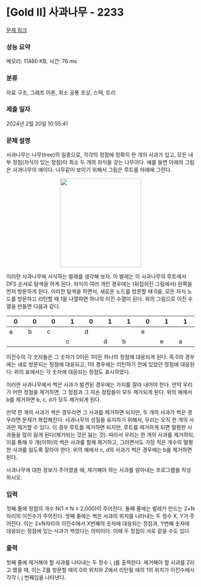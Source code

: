 # [Gold II] 사과나무 - 2233 

[문제 링크](https://www.acmicpc.net/problem/2233) 

### 성능 요약

메모리: 11460 KB, 시간: 76 ms

### 분류

자료 구조, 그래프 이론, 최소 공통 조상, 스택, 트리

### 제출 일자

2024년 2월 20일 10:55:41

### 문제 설명

<p>사과나무는 나무(tree)의 일종으로, 각각의 정점에 정확히 한 개의 사과가 있고, 모든 내부 정점(자식이 있는 정점)이 최소 두 개의 자식을 갖는 나무이다. 예를 들면 아래의 그림은 사과나무의 예이다. 나무같이 보이기 위해서 그림은 루트를 아래에 그린다.</p>

<p style="text-align: center;"><img alt="" src="https://www.acmicpc.net/JudgeOnline/upload/201008/at.PNG" style="height:237px; width:216px"></p>

<p>이러한 사과나무에 서식하는 벌레를 생각해 보자. 이 벌레는 이 사과나무의 루트에서 DFS 순서로 탐색을 하게 된다. 자식이 여러 개인 경우에는 (뒤집혀진 그림에서) 왼쪽을 먼저 방문하게 된다. 이러한 탐색을 하면서, 새로운 노드를 방문할 때 0을, 모든 자식 노드를 방문하고 리턴할 때 1을 나열하면 하나의 이진 수열이 된다. 위의 그림으로 이진 수열을 만들면 다음과 같다.</p>

<table class="table table-bordered table-center-30">
	<thead>
		<tr>
			<th style="width:3%;">0</th>
			<th style="width:3%;">0</th>
			<th style="width:3%;">0</th>
			<th style="width:3%;">1</th>
			<th style="width:3%;">0</th>
			<th style="width:3%;">1</th>
			<th style="width:3%;">1</th>
			<th style="width:3%;">0</th>
			<th style="width:3%;">1</th>
			<th style="width:3%;">1</th>
		</tr>
	</thead>
	<tbody>
		<tr>
			<td>a</td>
			<td>b</td>
			<td>c</td>
			<td> </td>
			<td>d</td>
			<td> </td>
			<td> </td>
			<td>e</td>
			<td> </td>
			<td> </td>
		</tr>
		<tr>
			<td> </td>
			<td> </td>
			<td> </td>
			<td>c</td>
			<td> </td>
			<td>d</td>
			<td>b</td>
			<td> </td>
			<td>e</td>
			<td>a</td>
		</tr>
	</tbody>
</table>

<p>이진수의 각 숫자들은 그 숫자가 0이든 1이든 하나의 정점에 대응되게 된다. 즉 0의 경우에는 새로 방문되는 정점에 대응되고, 1의 경우에는 리턴하기 전에 있었던 정점에 대응된다. 위의 표에서는 각 숫자에 대응되는 정점도 표시하였다.</p>

<p>이러한 사과나무에서 썩은 사과가 발견된 경우에는 가지를 잘라 내어야 한다. 만약 우리가 어떤 정점을 제거하면, 그 정점과 그 자손 정점들이 모두 제거되게 된다. 위의 예에서 b를 제거하면 b, c, d가 모두 제거되게 된다.</p>

<p>만약 한 개의 사과가 썩은 경우라면 그 사과를 제거하면 되지만, 두 개의 사과가 썩은 경우라면 문제가 복잡해진다. 사과나무의 성질을 유지하기 위해서, 우리는 오직 한 개의 사과만 제거할 수 있다. 이 경우 루트를 제거하면 되지만, 루트를 제거하게 되면 멀쩡한 사과들을 많이 잃게 된다(제거되는 것은 잃는 것). 따라서 우리는 한 개의 사과를 제거하되, 이를 통해 두 개(이하)의 썩은 사과를 함께 제거하고, 그러면서도 가장 적은 개수의 멀쩡한 사과를 잃도록 잘라야 한다. 위의 예에서 c, d의 사과가 썩은 경우에는 b를 제거하면 된다.</p>

<p>사과나무에 대한 정보가 주어졌을 때, 제거해야 하는 사과를 알아내는 프로그램을 작성하시오.</p>

### 입력 

 <p>첫째 줄에 정점의 개수 N(1 ≤ N ≤ 2,000)이 주어진다. 둘째 줄에는 벌레가 만드는 2×N자리의 이진수가 주어진다. 셋째 줄에는 썩은 사과의 위치를 나타내는 두 정수 X, Y가 주어진다. 이는 2×N자리의 이진수에서 X번째의 숫자에 대응되는 정점과, Y번째 숫자에 대응되는 정점에 있는 사과가 썩었다는 의미이다. 이때 두 정점이 서로 같을 수도 있다.</p>

### 출력 

 <p>첫째 줄에 제거해야 할 사과를 나타내는 두 정수 i, j를 출력한다. 제거해야 할 사과를 Z라고 했을 때, 이는 Z를 방문할 때의 0의 위치와 Z에서 리턴될 때의 1의 위치가 이진수에서 각각 i, j 번째임을 나타낸다.</p>

